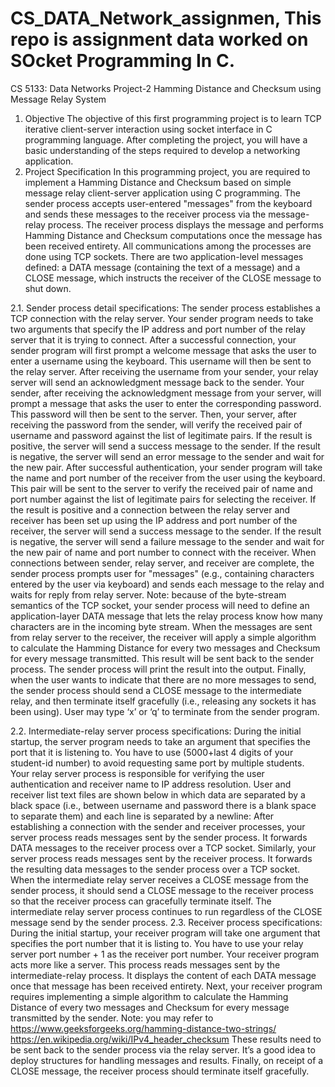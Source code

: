 # CS_DATA_Network_assignmen, This repo is assignment data worked on SOcket Programming In C. 
CS 5133: Data Networks
Project-2
Hamming Distance and Checksum using
Message Relay System


1. Objective
The objective of this first programming project is to learn TCP iterative client-server interaction using
socket interface in C programming language. After completing the project, you will have a basic
understanding of the steps required to develop a networking application.
2. Project Specification
In this programming project, you are required to implement a Hamming Distance and Checksum
based on simple message relay client-server application using C programming. The sender process
accepts user-entered "messages" from the keyboard and sends these messages to the receiver
process via the message-relay process. The receiver process displays the message and performs
Hamming Distance and Checksum computations once the message has been received entirety. All
communications among the processes are done using TCP sockets. There are two application-level
messages defined: a DATA message (containing the text of a message) and a CLOSE message, which
instructs the receiver of the CLOSE message to shut down.

2.1. Sender process detail specifications:
The sender process establishes a TCP connection with the relay server. Your sender program
needs to take two arguments that specify the IP address and port number of the relay server
that it is trying to connect.
After a successful connection, your sender program will first prompt a welcome message that
asks the user to enter a username using the keyboard. This username will then be sent to the
relay server. After receiving the username from your sender, your relay server will send an
acknowledgment message back to the sender.
Your sender, after receiving the acknowledgment message from your server, will prompt a
message that asks the user to enter the corresponding password. This password will then be
sent to the server. Then, your server, after receiving the password from the sender, will verify
the received pair of username and password against the list of legitimate pairs. If the result is
positive, the server will send a success message to the sender. If the result is negative, the server
will send an error message to the sender and wait for the new pair.
After successful authentication, your sender program will take the name and port number of
the receiver from the user using the keyboard. This pair will be sent to the server to verify the
received pair of name and port number against the list of legitimate pairs for selecting the
receiver. If the result is positive and a connection between the relay server and receiver has
been set up using the IP address and port number of the receiver, the server will send a success
message to the sender. If the result is negative, the server will send a failure message to the
sender and wait for the new pair of name and port number to connect with the receiver.
When connections between sender, relay server, and receiver are complete, the sender process
prompts user for "messages" (e.g., containing characters entered by the user via keyboard) and
sends each message to the relay and waits for reply from relay server. Note: because of the
byte-stream semantics of the TCP socket, your sender process will need to define an
application-layer DATA message that lets the relay process know how many characters are in
the incoming byte stream.
When the messages are sent from relay server to the receiver, the receiver will apply a simple
algorithm to calculate the Hamming Distance for every two messages and Checksum for every
message transmitted. This result will be sent back to the sender process. The sender process
will print the result into the output.
Finally, when the user wants to indicate that there are no more messages to send, the sender
process should send a CLOSE message to the intermediate relay, and then terminate itself
gracefully (i.e., releasing any sockets it has been using). User may type ‘x’ or ‘q’ to terminate
from the sender program.

2.2. Intermediate-relay server process specifications:
During the initial startup, the server program needs to take an argument that specifies the port
that it is listening to. You have to use (5000+last 4 digits of your student-id number) to avoid
requesting same port by multiple students.
Your relay server process is responsible for verifying the user authentication and receiver name
to IP address resolution. User and receiver list text files are shown below in which data are
separated by a black space (i.e., between username and password there is a blank space to
separate them) and each line is separated by a newline:
After establishing a connection with the sender and receiver processes, your server process
reads messages sent by the sender process. It forwards DATA messages to the receiver process
over a TCP socket.
Similarly, your server process reads messages sent by the receiver process. It forwards the
resulting data messages to the sender process over a TCP socket.
When the intermediate relay server receives a CLOSE message from the sender process, it
should send a CLOSE message to the receiver process so that the receiver process can gracefully
terminate itself.
The intermediate relay server process continues to run regardless of the CLOSE message send
by the sender process.
2.3. Receiver process specifications:
During the initial startup, your receiver program will take one argument that specifies the port
number that it is listing to. You have to use your relay server port number + 1 as the receiver port
number. Your receiver program acts more like a server.
This process reads messages sent by the intermediate-relay process. It displays the content of
each DATA message once that message has been received entirety.
Next, your receiver program requires implementing a simple algorithm to calculate the Hamming
Distance of every two messages and Checksum for every message transmitted by the sender.
Note: you may refer to https://www.geeksforgeeks.org/hamming-distance-two-strings/
https://en.wikipedia.org/wiki/IPv4_header_checksum
These results need to be sent back to the sender process via the relay server. It’s a good idea to
deploy structures for handling messages and results.
Finally, on receipt of a CLOSE message, the receiver process should terminate itself gracefully.
